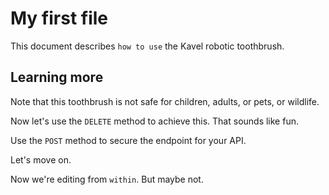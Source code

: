 # My first file

This document describes `how to use` the Kavel robotic toothbrush.  

## Learning more

Note that this toothbrush is not safe for children, adults, or pets, or wildlife.  

Now let's use the `DELETE` method to achieve this.  That sounds like fun.

Use the `POST` method to secure the endpoint for your API.

Let's move on.

Now we're editing from `within`.  But maybe not.
